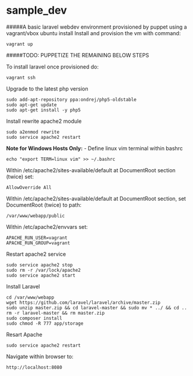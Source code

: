 # sample_dev

#####A basic laravel webdev environment provisioned by puppet using a vagrant/vbox ubuntu install
Install and provision the vm with command:

`vagrant up`

#####TODO: PUPPETIZE THE REMAINING BELOW STEPS

To install laravel once provisioned do:

`vagrant ssh`

Upgrade to the latest php version
```
sudo add-apt-repository ppa:ondrej/php5-oldstable
sudo apt-get update
sudo apt-get install -y php5
```

Install rewrite apache2 module
```
sudo a2enmod rewrite
sudo service apache2 restart
```

**Note for Windows Hosts Only:** - Define linux vim terminal within bashrc

`echo "export TERM=linux vim" >> ~/.bashrc`

Within /etc/apache2/sites-available/default at DocumentRoot section (twice) set:

`AllowOverride All`

Within /etc/apache2/sites-available/default at DocumentRoot section, set DocumentRoot (twice) to path:

`/var/www/webapp/public`

Within /etc/apache2/envvars set:

```
APACHE_RUN_USER=vagrant
APACHE_RUN_GROUP=vagrant
```

Restart apache2 service

```
sudo service apache2 stop
sudo rm -r /var/lock/apache2
sudo service apache2 start
```

Install Laravel
```
cd /var/www/webapp
wget https://github.com/laravel/laravel/archive/master.zip
sudo unzip master.zip && cd laravel-master && sudo mv * ../ && cd ..
rm -r laravel-master && rm master.zip
sudo composer install
sudo chmod -R 777 app/storage
```
Resart Apache

`sudo service apache2 restart`

Navigate within browser to:

`http://localhost:8080`


